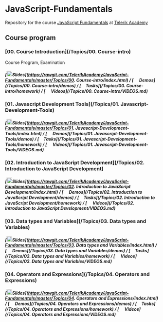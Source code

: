 # JavaScript-Fundamentals

Repository for the course [JavaScript Fundamentals](https://telerikacademy.com/Courses/Courses/Details/339) at [Telerik Academy](https://telerikacademy.com)


## Course program

### [00. Course Introduction](/Topics/00. Course-intro)

Course Program, Examination

##### [<img src="https://raw.githubusercontent.com/TelerikAcademy/Common/master/icons/presentation.png" height="18"/>Slides](https://rawgit.com/TelerikAcademy/JavaScript-Fundamentals/master/Topics/00. Course-intro/index.html) / [<img src="https://raw.githubusercontent.com/TelerikAcademy/Common/master/icons/code.png" height="15"> Demos](/Topics/00. Course-intro/demos) / [<img src="https://raw.githubusercontent.com/TelerikAcademy/Common/master/icons/homework.png" height="15">Tasks](/Topics/00. Course-intro/homework) / [<img src="https://raw.githubusercontent.com/TelerikAcademy/Common/master/icons/video.png" height="15"> Videos](/Topics/00. Course-intro/VIDEOS.md)

### [01. Javascript Development Tools](/Topics/01. Javascript-Development-Tools)



##### [<img src="https://raw.githubusercontent.com/TelerikAcademy/Common/master/icons/presentation.png" height="18"/>Slides](https://rawgit.com/TelerikAcademy/JavaScript-Fundamentals/master/Topics/01. Javascript-Development-Tools/index.html) / [<img src="https://raw.githubusercontent.com/TelerikAcademy/Common/master/icons/code.png" height="15"> Demos](/Topics/01. Javascript-Development-Tools/demos) / [<img src="https://raw.githubusercontent.com/TelerikAcademy/Common/master/icons/homework.png" height="15">Tasks](/Topics/01. Javascript-Development-Tools/homework) / [<img src="https://raw.githubusercontent.com/TelerikAcademy/Common/master/icons/video.png" height="15"> Videos](/Topics/01. Javascript-Development-Tools/VIDEOS.md)

### [02. Introduction to JavaScript Development](/Topics/02. Introduction to JavaScript Development)



##### [<img src="https://raw.githubusercontent.com/TelerikAcademy/Common/master/icons/presentation.png" height="18"/>Slides](https://rawgit.com/TelerikAcademy/JavaScript-Fundamentals/master/Topics/02. Introduction to JavaScript Development/index.html) / [<img src="https://raw.githubusercontent.com/TelerikAcademy/Common/master/icons/code.png" height="15"> Demos](/Topics/02. Introduction to JavaScript Development/demos) / [<img src="https://raw.githubusercontent.com/TelerikAcademy/Common/master/icons/homework.png" height="15">Tasks](/Topics/02. Introduction to JavaScript Development/homework) / [<img src="https://raw.githubusercontent.com/TelerikAcademy/Common/master/icons/video.png" height="15"> Videos](/Topics/02. Introduction to JavaScript Development/VIDEOS.md)



### [03. Data types and Variables](/Topics/03. Data types and Variables)



##### [<img src="https://raw.githubusercontent.com/TelerikAcademy/Common/master/icons/presentation.png" height="18"/>Slides](https://rawgit.com/TelerikAcademy/JavaScript-Fundamentals/master/Topics/03. Data types and Variables/index.html) / [<img src="https://raw.githubusercontent.com/TelerikAcademy/Common/master/icons/code.png" height="15"> Demos](/Topics/03. Data types and Variables/demos) / [<img src="https://raw.githubusercontent.com/TelerikAcademy/Common/master/icons/homework.png" height="15">Tasks](/Topics/03. Data types and Variables/homework) / [<img src="https://raw.githubusercontent.com/TelerikAcademy/Common/master/icons/video.png" height="15"> Videos](/Topics/03. Data types and Variables/VIDEOS.md)


### [04. Operators and Expressions](/Topics/04. Operators and Expressions)



##### [<img src="https://raw.githubusercontent.com/TelerikAcademy/Common/master/icons/presentation.png" height="18"/>Slides](https://rawgit.com/TelerikAcademy/JavaScript-Fundamentals/master/Topics/04. Operators and Expressions/index.html) / [<img src="https://raw.githubusercontent.com/TelerikAcademy/Common/master/icons/code.png" height="15"> Demos](/Topics/04. Operators and Expressions/demos) / [<img src="https://raw.githubusercontent.com/TelerikAcademy/Common/master/icons/homework.png" height="15">Tasks](/Topics/04. Operators and Expressions/homework) / [<img src="https://raw.githubusercontent.com/TelerikAcademy/Common/master/icons/video.png" height="15"> Videos](/Topics/04. Operators and Expressions/VIDEOS.md)
<!--
### [05. Conditional Statements](/Topics/05. Conditional Statements)



##### [<img src="https://raw.githubusercontent.com/TelerikAcademy/Common/master/icons/presentation.png" height="18"/>Slides](https://rawgit.com/TelerikAcademy/JavaScript-Fundamentals/master/Topics/05. Conditional Statements/index.html) / [<img src="https://raw.githubusercontent.com/TelerikAcademy/Common/master/icons/code.png" height="15"> Demos](/Topics/05. Conditional Statements/demos) / [<img src="https://raw.githubusercontent.com/TelerikAcademy/Common/master/icons/homework.png" height="15">Tasks](/Topics/05. Conditional Statements/homework) / [<img src="https://raw.githubusercontent.com/TelerikAcademy/Common/master/icons/video.png" height="15"> Videos](/Topics/05. Conditional Statements/VIDEOS.md)

### [06. Loops](/Topics/06. Loops)



##### [<img src="https://raw.githubusercontent.com/TelerikAcademy/Common/master/icons/presentation.png" height="18"/>Slides](https://rawgit.com/TelerikAcademy/JavaScript-Fundamentals/master/Topics/06. Loops/index.html) / [<img src="https://raw.githubusercontent.com/TelerikAcademy/Common/master/icons/code.png" height="15"> Demos](/Topics/06. Loops/demos) / [<img src="https://raw.githubusercontent.com/TelerikAcademy/Common/master/icons/homework.png" height="15">Tasks](/Topics/06. Loops/homework) / [<img src="https://raw.githubusercontent.com/TelerikAcademy/Common/master/icons/video.png" height="15"> Videos](/Topics/06. Loops/VIDEOS.md)

### [07. Arrays](/Topics/07. Arrays)



##### [<img src="https://raw.githubusercontent.com/TelerikAcademy/Common/master/icons/presentation.png" height="18"/>Slides](https://rawgit.com/TelerikAcademy/JavaScript-Fundamentals/master/Topics/07. Arrays/index.html) / [<img src="https://raw.githubusercontent.com/TelerikAcademy/Common/master/icons/code.png" height="15"> Demos](/Topics/07. Arrays/demos) / [<img src="https://raw.githubusercontent.com/TelerikAcademy/Common/master/icons/homework.png" height="15">Tasks](/Topics/07. Arrays/homework) / [<img src="https://raw.githubusercontent.com/TelerikAcademy/Common/master/icons/video.png" height="15"> Videos](/Topics/07. Arrays/VIDEOS.md)

### [08. Functions](/Topics/08. Functions)



##### [<img src="https://raw.githubusercontent.com/TelerikAcademy/Common/master/icons/presentation.png" height="18"/>Slides](https://rawgit.com/TelerikAcademy/JavaScript-Fundamentals/master/Topics/08. Functions/index.html) / [<img src="https://raw.githubusercontent.com/TelerikAcademy/Common/master/icons/code.png" height="15"> Demos](/Topics/08. Functions/demos) / [<img src="https://raw.githubusercontent.com/TelerikAcademy/Common/master/icons/homework.png" height="15">Tasks](/Topics/08. Functions/homework) / [<img src="https://raw.githubusercontent.com/TelerikAcademy/Common/master/icons/video.png" height="15"> Videos](/Topics/08. Functions/VIDEOS.md)

### [09. Using Objects](/Topics/09. Using Objects)



##### [<img src="https://raw.githubusercontent.com/TelerikAcademy/Common/master/icons/presentation.png" height="18"/>Slides](https://rawgit.com/TelerikAcademy/JavaScript-Fundamentals/master/Topics/09. Using Objects/index.html) / [<img src="https://raw.githubusercontent.com/TelerikAcademy/Common/master/icons/code.png" height="15"> Demos](/Topics/09. Using Objects/demos) / [<img src="https://raw.githubusercontent.com/TelerikAcademy/Common/master/icons/homework.png" height="15">Tasks](/Topics/09. Using Objects/homework) / [<img src="https://raw.githubusercontent.com/TelerikAcademy/Common/master/icons/video.png" height="15"> Videos](/Topics/09. Using Objects/VIDEOS.md)

### [10. Array Methods](/Topics/10. Array Methods)



##### [<img src="https://raw.githubusercontent.com/TelerikAcademy/Common/master/icons/presentation.png" height="18"/>Slides](https://rawgit.com/TelerikAcademy/JavaScript-Fundamentals/master/Topics/10. Array Methods/index.html) / [<img src="https://raw.githubusercontent.com/TelerikAcademy/Common/master/icons/code.png" height="15"> Demos](/Topics/10. Array Methods/demos) / [<img src="https://raw.githubusercontent.com/TelerikAcademy/Common/master/icons/homework.png" height="15">Tasks](/Topics/10. Array Methods/homework) / [<img src="https://raw.githubusercontent.com/TelerikAcademy/Common/master/icons/video.png" height="15"> Videos](/Topics/10. Array Methods/VIDEOS.md)

### [11. Strings](/Topics/11. Strings)



##### [<img src="https://raw.githubusercontent.com/TelerikAcademy/Common/master/icons/presentation.png" height="18"/>Slides](https://rawgit.com/TelerikAcademy/JavaScript-Fundamentals/master/Topics/11. Strings/index.html) / [<img src="https://raw.githubusercontent.com/TelerikAcademy/Common/master/icons/code.png" height="15"> Demos](/Topics/11. Strings/demos) / [<img src="https://raw.githubusercontent.com/TelerikAcademy/Common/master/icons/homework.png" height="15">Tasks](/Topics/11. Strings/homework) / [<img src="https://raw.githubusercontent.com/TelerikAcademy/Common/master/icons/video.png" height="15"> Videos](/Topics/11. Strings/VIDEOS.md)

### [12. Regular Expressions](/Topics/12. Regular Expressions)



##### [<img src="https://raw.githubusercontent.com/TelerikAcademy/Common/master/icons/presentation.png" height="18"/>Slides](https://rawgit.com/TelerikAcademy/JavaScript-Fundamentals/master/Topics/12. Regular Expressions/index.html) / [<img src="https://raw.githubusercontent.com/TelerikAcademy/Common/master/icons/code.png" height="15"> Demos](/Topics/12. Regular Expressions/demos) / [<img src="https://raw.githubusercontent.com/TelerikAcademy/Common/master/icons/homework.png" height="15">Tasks](/Topics/12. Regular Expressions/homework) / [<img src="https://raw.githubusercontent.com/TelerikAcademy/Common/master/icons/video.png" height="15"> Videos](/Topics/12. Regular Expressions/VIDEOS.md)
-->

<!--
### [13. Exam preparation](/Topics/13. Exam preparation)



##### [<img src="https://raw.githubusercontent.com/TelerikAcademy/Common/master/icons/presentation.png" height="18"/>Slides](https://rawgit.com/TelerikAcademy/JavaScript-Fundamentals/master/Topics/13. Exam preparation/index.html) / [<img src="https://raw.githubusercontent.com/TelerikAcademy/Common/master/icons/code.png" height="15"> Demos](/Topics/13. Exam preparation/demos) / [<img src="https://raw.githubusercontent.com/TelerikAcademy/Common/master/icons/homework.png" height="15">Tasks](/Topics/13. Exam preparation/homework) / [<img src="https://raw.githubusercontent.com/TelerikAcademy/Common/master/icons/video.png" height="15"> Videos](/Topics/13. Exam preparation/VIDEOS.md)
-->
